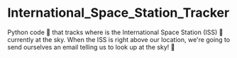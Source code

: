 # International_Space_Station_Tracker
Python code 🤖 that tracks where is the International Space Station (ISS) 🚀 currently at the sky. When the ISS is right above our location, we're going to send ourselves an email telling us to look up at the sky! 🌌
